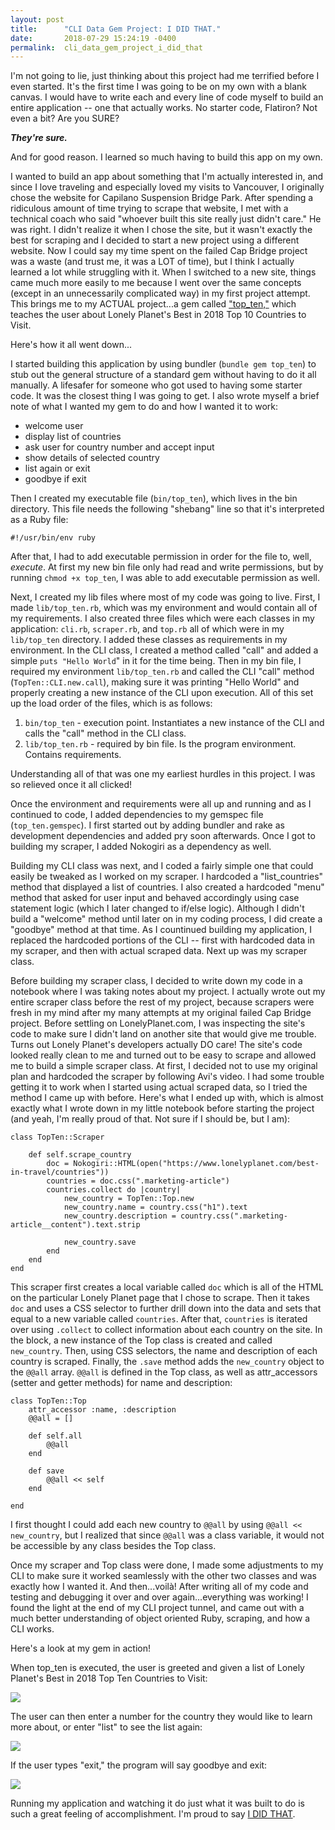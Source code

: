 ```yaml
---
layout: post
title:      "CLI Data Gem Project: I DID THAT."
date:       2018-07-29 15:24:19 -0400
permalink:  cli_data_gem_project_i_did_that
---
```



I'm not going to lie, just thinking about this project had me terrified before I even started. It's the first time I was going to be on my own with a blank canvas. I would have to write each and every line of code myself to build an entire application -- one that actually works. No starter code, Flatiron? Not even a bit? Are you SURE?

***They're sure.***

And for good reason. I learned so much having to build this app on my own. 


I wanted to build an app about something that I'm actually interested in, and since I love traveling and especially loved my  visits to Vancouver, I originally chose the website for Capilano Suspension Bridge Park. After spending a ridiculous amount of time trying to scrape that website, I met with a technical coach who said "whoever built this site really just didn't care." He was right. I didn't realize it when I chose the site, but it wasn't exactly the best for scraping and I decided to start a new project using a different website. Now I could say my time spent on the failed Cap Bridge project was a waste (and trust me, it was a LOT of time), but I think I actually learned a lot while struggling with it. When I switched to a new site, things came much more easily to me because I went over the same concepts (except in an unnecessarily complicated way) in my first project attempt. This brings me to my ACTUAL project...a gem called ["top_ten,"](https://github.com/alavia/top_ten) which teaches the user about Lonely Planet's Best in 2018 Top 10 Countries to Visit. 

Here's how it all went down...

I started building this application by using bundler (```bundle gem top_ten```) to stub out the general structure of a standard gem without having to do it all manually. A lifesafer for someone who got used to having some starter code. It was the closest thing I was going to get. I also wrote myself a brief note of what I wanted my gem to do and how I wanted it to work:

* welcome user
* display list of countries
* ask user for country number and accept input
* show details of selected country
* list again or exit
* goodbye if exit

Then I created my executable file (```bin/top_ten```), which lives in the bin directory. This file needs the following "shebang" line so that it's interpreted as a Ruby file:

`#!/usr/bin/env ruby`

After that, I had to add executable permission in order for the file to, well, *execute*. At first my new bin file only had read and write permissions, but by running `chmod +x top_ten`, I was able to add executable permission as well.

Next, I created my lib files where most of my code was going to live. First, I made `lib/top_ten.rb`, which was my environment and would contain all of my requirements. I also created three files which were each classes in my application: `cli.rb`, `scraper.rb`, and `top.rb` all of which were in my `lib/top_ten` directory. I added these classes as requirements in my environment. In the CLI class, I created a method called "call" and added a simple `puts "Hello World`" in it for the time being. Then in my bin file, I required my environment `lib/top_ten.rb` and called the CLI "call" method (`TopTen::CLI.new.call`), making sure it was printing "Hello World" and properly creating a new instance of the CLI upon execution. All of this set up the load order of the files, which is as follows: 

1. `bin/top_ten` - execution point. Instantiates a new instance of the CLI and calls the "call" method in the CLI class.
2. `lib/top_ten.rb` - required by bin file. Is the program environment. Contains requirements.

Understanding all of that was one my earliest hurdles in this project. I was so relieved once it all clicked!

Once the environment and requirements were all up and running and as I continued to code, I added dependencies to my gemspec file (`top_ten.gemspec`). I first started out by adding bundler and rake as development dependencies and added pry soon afterwards. Once I got to building my scraper, I added Nokogiri as a dependency as well.

Building my CLI class was next, and I coded a fairly simple one that could easily be tweaked as I worked on my scraper. I hardcoded a "list_countries" method that displayed a list of countries. I also created a hardcoded "menu" method that asked for user input and behaved accordingly using case statement logic (which I later changed to if/else logic). Although I didn't build a "welcome" method until later on in my coding process, I did create a "goodbye" method at that time. As I countinued building my application, I replaced the hardcoded portions of the CLI -- first with hardcoded data in my scraper, and then with actual scraped data. Next up was my scraper class.

Before building my scraper class, I decided to write down my code in a notebook where I was taking notes about my project. I actually wrote out my entire scraper class before the rest of my project, because scrapers were fresh in my mind after my many attempts at my original failed Cap Bridge project. Before settling on LonelyPlanet.com, I was inspecting the site's code to make sure I didn't land on another site that would give me trouble. Turns out Lonely Planet's developers actually DO care! The site's code looked really clean to me and turned out to be easy to scrape and allowed me to build a simple scraper class. At first, I decided not to use my original plan and hardcoded the scraper by following Avi's video. I had some trouble getting it to work when I started using actual scraped data, so I tried the method I came up with before. Here's what I ended up with, which is almost exactly what I wrote down in my little notebook before starting the project (and yeah, I'm really proud of that. Not sure if I should be, but I am):


```
class TopTen::Scraper

    def self.scrape_country
        doc = Nokogiri::HTML(open("https://www.lonelyplanet.com/best-in-travel/countries"))
        countries = doc.css(".marketing-article")
        countries.collect do |country|
            new_country = TopTen::Top.new
            new_country.name = country.css("h1").text
            new_country.description = country.css(".marketing-article__content").text.strip

            new_country.save
        end
    end
end
```


This scraper first creates a local variable called `doc` which is all of the HTML on the particular Lonely Planet page that I chose to scrape. Then it takes `doc` and uses a CSS selector to further drill down into the data and sets that equal to a new variable called `countries`. After that, `countries` is iterated over using `.collect` to collect information about each country on the site. In the block, a new instance of the Top class is created and called `new_country`. Then, using CSS selectors, the name and description of each country is scraped. Finally, the `.save` method adds the `new_country` object to the `@@all` array. `@@all` is defined in the Top class, as well as attr_accessors (setter and getter methods) for name and description:


```
class TopTen::Top
    attr_accessor :name, :description
    @@all = []

    def self.all
        @@all
    end

    def save
        @@all << self
    end
		
end
```

I first thought I could add each new country to `@@all` by using `@@all << new_country`, but I realized that since `@@all` was a class variable, it would not be accessible by any class besides the Top class.

Once my scraper and Top class were done, I made some adjustments to my CLI to make sure it worked seamlessly with the other two classes and was exactly how I wanted it. And then...voilà! After writing all of my code and testing and debugging it over and over again...everything was working! I found the light at the end of my CLI project tunnel, and came out with a much better understanding of object oriented Ruby, scraping, and how a CLI works. 

Here's a look at my gem in action!

When top_ten is executed, the user is greeted and given a list of Lonely Planet's Best in 2018 Top Ten Countries to Visit:

![](https://imgur.com/a/I43UTUv)

The user can then enter a number for the country they would like to learn more about, or enter "list" to see the list again:

![](https://imgur.com/eGgns48)

If the user types "exit," the program will say goodbye and exit:

![](https://imgur.com/09NhFmI)



Running my application and watching it do just what it was built to do is such a great feeling of accomplishment. I'm proud to say [I DID THAT](https://github.com/alavia/top_ten).



